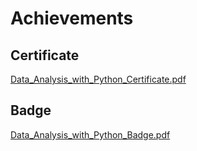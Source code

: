 

# Achievements
## Certificate
[Data_Analysis_with_Python_Certificate.pdf](https://prod-files-secure.s3.us-west-2.amazonaws.com/03e82b26-cccb-4906-bb56-adabcbdc0655/1aa3a050-2338-4a85-85d5-899bad17a31c/Data_Analysis_with_Python_Certificate.pdf?X-Amz-Algorithm=AWS4-HMAC-SHA256&X-Amz-Content-Sha256=UNSIGNED-PAYLOAD&X-Amz-Credential=ASIAZI2LB466Z5VPOY7X%2F20250216%2Fus-west-2%2Fs3%2Faws4_request&X-Amz-Date=20250216T004205Z&X-Amz-Expires=3600&X-Amz-Security-Token=IQoJb3JpZ2luX2VjECkaCXVzLXdlc3QtMiJHMEUCIQDYmjOJPoGcR9X4paYN7Li99DT0Jyl1deOZP1Zwh41nVwIgaQpwESyP8W49FvhoMPMNH5ZCA49gxEKS%2FYGcrkTBgqwq%2FwMIUhAAGgw2Mzc0MjMxODM4MDUiDOHkR7UyHjOGtVeYCCrcAyk7BKPnxBR7nLTADfq1m%2FZNrK3AX95un%2Fs9oV6uabOkqddEIB4x7UaDc1LG0R%2BvjtFyrnF727NTa5xIZ5tbeFejI2%2BN19u%2Bs1za85NCWuOyZ8x4lHdOTDjSlZ5Ni9LLlU9vBto3y2%2FAtnfI1%2BebbaIwEJxG4xyhslPRTxPHYDZGI41ui5Vvc7TVevya%2BOyoJkfcFZjTQuVS2JZLRKcx%2BO3jY6WbjoB04vBS6KMngTkIiuThVmZmtvX%2FJf9gi4wBo6cAs6%2BOJ3BZw69A%2BC4wW9rjztmrxVQ6pjVeQmwhDI1qd2aBa8GeHIjL9nWaPA1YMGrU0dNx0CxzlouFcf59jJTdt5Okizhbs0Qez4SkTJDrPZKdEHPRo9NzZvgl2KjE2gRPjjmIFHOPKrfeNlYM1GSZ%2BTW2SeeZULxxrMqNZuonEHpcu%2BFjAJbdSpx0cDU283enzKTr%2Bo4SrFd8lYbSHkWy3akZwW%2BO431yDjTkfojMPe9OgeLfX%2Bf%2FRq7%2FvJ9lG4Blm2BtAE0hQeJcDOGiLH4fNrZhyyqO8KhWMJBUYTC6FZt90ly4%2FqiSgfjpsv4Tc4giyRwHwlAO%2BB7kptGvC739PEShF9mgs%2BL%2Bqmkia%2Fr9gRaZvkU%2FVUufcMLcMOnkxL0GOqUBv%2BKjQpM397gvMIezjxnQtTzJFA4JcXvKxEektuTr7OJYFX%2F9VFBl8ZRuLLigWa6aLkmOrCLpzHfuz7Re2%2B%2Bfso04fN%2BZgaKX6sXHJB7dJoV0eaS0iY2zPKzBsm0pyexPRX8O%2FqUGFWOipsGOfMzPisXgO978wL0IHjul4PsT4Q03B4Jan%2F2b3KcrvdCoD6u3ZT55pw%2BRefFOuNpRSHMKvtkHeVvM&X-Amz-Signature=23afd2729d3ee5f4c072a424098710e71484283d1a3cce38fc2b5e064824f7d1&X-Amz-SignedHeaders=host&x-id=GetObject)
## Badge
[Data_Analysis_with_Python_Badge.pdf](https://prod-files-secure.s3.us-west-2.amazonaws.com/03e82b26-cccb-4906-bb56-adabcbdc0655/4fa9bcf8-b584-40dd-8775-c0bfadf6a6f0/Data_Analysis_with_Python_Badge.pdf?X-Amz-Algorithm=AWS4-HMAC-SHA256&X-Amz-Content-Sha256=UNSIGNED-PAYLOAD&X-Amz-Credential=ASIAZI2LB466Z5VPOY7X%2F20250216%2Fus-west-2%2Fs3%2Faws4_request&X-Amz-Date=20250216T004205Z&X-Amz-Expires=3600&X-Amz-Security-Token=IQoJb3JpZ2luX2VjECkaCXVzLXdlc3QtMiJHMEUCIQDYmjOJPoGcR9X4paYN7Li99DT0Jyl1deOZP1Zwh41nVwIgaQpwESyP8W49FvhoMPMNH5ZCA49gxEKS%2FYGcrkTBgqwq%2FwMIUhAAGgw2Mzc0MjMxODM4MDUiDOHkR7UyHjOGtVeYCCrcAyk7BKPnxBR7nLTADfq1m%2FZNrK3AX95un%2Fs9oV6uabOkqddEIB4x7UaDc1LG0R%2BvjtFyrnF727NTa5xIZ5tbeFejI2%2BN19u%2Bs1za85NCWuOyZ8x4lHdOTDjSlZ5Ni9LLlU9vBto3y2%2FAtnfI1%2BebbaIwEJxG4xyhslPRTxPHYDZGI41ui5Vvc7TVevya%2BOyoJkfcFZjTQuVS2JZLRKcx%2BO3jY6WbjoB04vBS6KMngTkIiuThVmZmtvX%2FJf9gi4wBo6cAs6%2BOJ3BZw69A%2BC4wW9rjztmrxVQ6pjVeQmwhDI1qd2aBa8GeHIjL9nWaPA1YMGrU0dNx0CxzlouFcf59jJTdt5Okizhbs0Qez4SkTJDrPZKdEHPRo9NzZvgl2KjE2gRPjjmIFHOPKrfeNlYM1GSZ%2BTW2SeeZULxxrMqNZuonEHpcu%2BFjAJbdSpx0cDU283enzKTr%2Bo4SrFd8lYbSHkWy3akZwW%2BO431yDjTkfojMPe9OgeLfX%2Bf%2FRq7%2FvJ9lG4Blm2BtAE0hQeJcDOGiLH4fNrZhyyqO8KhWMJBUYTC6FZt90ly4%2FqiSgfjpsv4Tc4giyRwHwlAO%2BB7kptGvC739PEShF9mgs%2BL%2Bqmkia%2Fr9gRaZvkU%2FVUufcMLcMOnkxL0GOqUBv%2BKjQpM397gvMIezjxnQtTzJFA4JcXvKxEektuTr7OJYFX%2F9VFBl8ZRuLLigWa6aLkmOrCLpzHfuz7Re2%2B%2Bfso04fN%2BZgaKX6sXHJB7dJoV0eaS0iY2zPKzBsm0pyexPRX8O%2FqUGFWOipsGOfMzPisXgO978wL0IHjul4PsT4Q03B4Jan%2F2b3KcrvdCoD6u3ZT55pw%2BRefFOuNpRSHMKvtkHeVvM&X-Amz-Signature=8158b3e537cf7fce0a662043d0cd7923379eeb0c293609b59c5f8032b8859bb9&X-Amz-SignedHeaders=host&x-id=GetObject)
